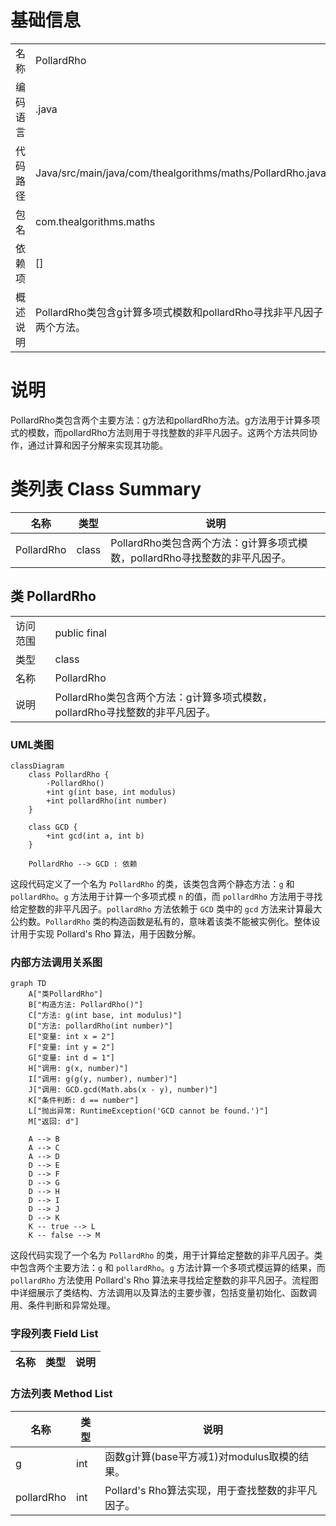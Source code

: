 # 基础信息

|      |      |
|------|------|
| 名称 | PollardRho |
| 编码语言 | .java |
| 代码路径 | Java/src/main/java/com/thealgorithms/maths/PollardRho.java |
| 包名 | com.thealgorithms.maths |
| 依赖项 | [] |
| 概述说明 | PollardRho类包含g计算多项式模数和pollardRho寻找非平凡因子两个方法。 |

# 说明

PollardRho类包含两个主要方法：g方法和pollardRho方法。g方法用于计算多项式的模数，而pollardRho方法则用于寻找整数的非平凡因子。这两个方法共同协作，通过计算和因子分解来实现其功能。

# 类列表 Class Summary

| 名称   | 类型  | 说明 |
|-------|------|-------------|
| PollardRho | class | PollardRho类包含两个方法：g计算多项式模数，pollardRho寻找整数的非平凡因子。 |



## 类 PollardRho

|      |      |
|------|------|
| 访问范围 | public final |
| 类型 | class |
| 名称 | PollardRho |
| 说明 | PollardRho类包含两个方法：g计算多项式模数，pollardRho寻找整数的非平凡因子。 |


### UML类图

```mermaid
classDiagram
    class PollardRho {
        -PollardRho()
        +int g(int base, int modulus)
        +int pollardRho(int number)
    }

    class GCD {
        +int gcd(int a, int b)
    }

    PollardRho --> GCD : 依赖
```

这段代码定义了一个名为 `PollardRho` 的类，该类包含两个静态方法：`g` 和 `pollardRho`。`g` 方法用于计算一个多项式模 `n` 的值，而 `pollardRho` 方法用于寻找给定整数的非平凡因子。`pollardRho` 方法依赖于 `GCD` 类中的 `gcd` 方法来计算最大公约数。`PollardRho` 类的构造函数是私有的，意味着该类不能被实例化。整体设计用于实现 Pollard's Rho 算法，用于因数分解。


### 内部方法调用关系图

```mermaid
graph TD
    A["类PollardRho"]
    B["构造方法: PollardRho()"]
    C["方法: g(int base, int modulus)"]
    D["方法: pollardRho(int number)"]
    E["变量: int x = 2"]
    F["变量: int y = 2"]
    G["变量: int d = 1"]
    H["调用: g(x, number)"]
    I["调用: g(g(y, number), number)"]
    J["调用: GCD.gcd(Math.abs(x - y), number)"]
    K["条件判断: d == number"]
    L["抛出异常: RuntimeException('GCD cannot be found.')"]
    M["返回: d"]

    A --> B
    A --> C
    A --> D
    D --> E
    D --> F
    D --> G
    D --> H
    D --> I
    D --> J
    D --> K
    K -- true --> L
    K -- false --> M
```

这段代码实现了一个名为 `PollardRho` 的类，用于计算给定整数的非平凡因子。类中包含两个主要方法：`g` 和 `pollardRho`。`g` 方法计算一个多项式模运算的结果，而 `pollardRho` 方法使用 Pollard's Rho 算法来寻找给定整数的非平凡因子。流程图中详细展示了类结构、方法调用以及算法的主要步骤，包括变量初始化、函数调用、条件判断和异常处理。

### 字段列表 Field List

| 名称  | 类型  | 说明 |
|-------|-------|------|

### 方法列表 Method List

| 名称  | 类型  | 说明 |
|-------|-------|------|
| g | int | 函数g计算(base平方减1)对modulus取模的结果。 |
| pollardRho | int | Pollard's Rho算法实现，用于查找整数的非平凡因子。 |




